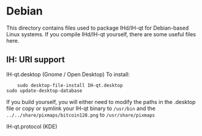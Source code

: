 
Debian
====================
This directory contains files used to package IHd/IH-qt
for Debian-based Linux systems. If you compile IHd/IH-qt yourself, there are some useful files here.

## IH: URI support ##


IH-qt.desktop  (Gnome / Open Desktop)
To install:

        sudo desktop-file-install IH-qt.desktop
	sudo update-desktop-database

If you build yourself, you will either need to modify the paths in
the .desktop file or copy or symlink your IH-qt binary to `/usr/bin`
and the `../../share/pixmaps/bitcoin128.png` to `/usr/share/pixmaps`

IH-qt.protocol (KDE)

